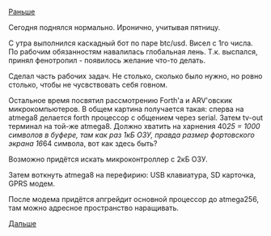 [Раньше](2016.03.10.md)

Сегодня поднялся нормально.
Иронично, учитывая пятницу.

С утра выполнился каскадный бот по паре btc/usd. Висел с 1го числа.
По рабочим обязанностям навалилась глобальная лень. Т.к. выспался, принял фенотропил - появилось желание что-то делать.

Сделал часть рабочих задач. Не столько, сколько было нужно, но ровно столько, чтобы не чусвствовать себя говном.

Остальное время посвятил рассмотрению Forth'а и ARV'овскик микрокомпьютеров.
В общем картина получается такая: сперва на atmega8 делается forth процессор с общением через serial.
Затем tv-out терминал на той-же atmega8. Должно хватить на харнения 40*25 = 1000 символов в буфере, там как раз 1кБ ОЗУ, правда размер фортовского экрана 16*64 символа, вот как здесь быть?

Возможно придётся искать микроконтроллер с 2кБ ОЗУ.

Затем воткнуть atmega8 на перефирию: USB клавиатура, SD карточка, GPRS модем.

После модема придётся апгрейдит основной процессор до atmega256, там можно адресное пространство наращивать.

[Дальше](2016.03.14.md)